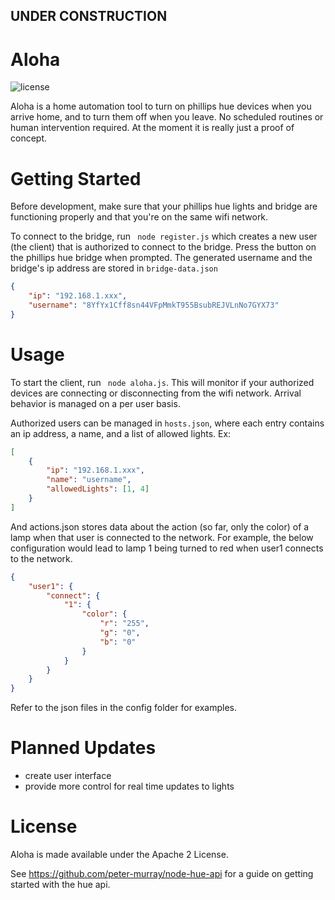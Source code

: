 ## UNDER CONSTRUCTION

# Aloha
![license](https://img.shields.io/hexpm/l/plug.svg)

Aloha is a home automation tool to turn on phillips hue devices when you arrive home, and to turn them off when you leave. No scheduled routines or human intervention required. At the moment it is really just a proof of concept. 

# Getting Started
Before development, make sure that your phillips hue lights and bridge are functioning properly and that you're on the same wifi network.

To connect to the bridge, run ` node register.js` which creates a new user (the client) that is authorized to connect to the bridge. Press the button on the phillips hue bridge when prompted. 
The generated username and the bridge's ip address are stored in `bridge-data.json`
```json
{
    "ip": "192.168.1.xxx",
    "username": "8YfYx1Cff8sn44VFpMmkT955BsubREJVLnNo7GYX73"
}
```
# Usage
To start the client, run ``` node aloha.js```. This will monitor if your authorized devices are connecting or disconnecting from the wifi network. Arrival behavior is managed on a per user basis. 

Authorized users can be managed in `hosts.json`, where each entry contains an ip address, a name, and a list of allowed lights.
Ex: 
```json
[
    {
        "ip": "192.168.1.xxx",
        "name": "username",
        "allowedLights": [1, 4]
    }
]

```
And actions.json stores data about the action (so far, only the color) of a lamp when that user is connected to the network.
For example, the below configuration would lead to lamp 1 being turned to red when user1 connects to the network.
```json
{
    "user1": {
        "connect": {
            "1": {
                "color": {
                    "r": "255",
                    "g": "0",
                    "b": "0"
                }
            }
        }
    }
}
```
Refer to the json files in the config folder for examples.
# Planned Updates
- create user interface
- provide more control for real time updates to lights

# License
Aloha  is made available under the Apache 2 License.

See https://github.com/peter-murray/node-hue-api for a guide on getting started with the hue api.

